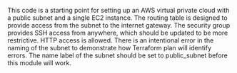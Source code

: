 This code is a starting point for setting up an AWS virtual private cloud with a public subnet and a single EC2 instance. The routing table is designed to provide access from the subnet to the internet gateway. The security group provides SSH access from anywhere, which should be updated to be more restrictive. HTTP access is allowed. There is an intentional error in the naming of the subnet to demonstrate how Terraform plan will identify errors. The name label of the subnet should be set to public_subnet before this module will work. 
